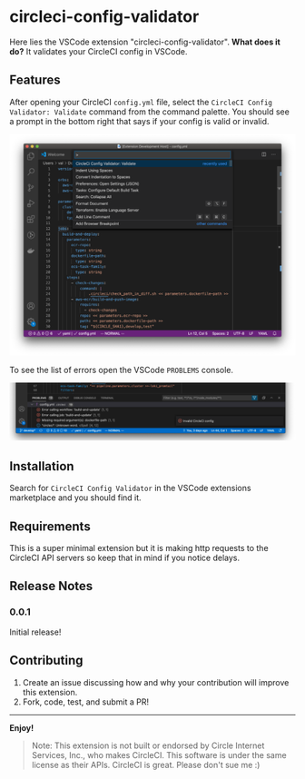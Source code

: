 # circleci-config-validator

Here lies the VSCode extension "circleci-config-validator". __What does it do?__ It validates your CircleCI config in VSCode.

## Features

After opening your CircleCI `config.yml` file, select the `CircleCI Config Validator: Validate` command from the command palette. You should see a prompt in the bottom right that says if your config is valid or invalid.

![command palette](images/command_palette.png)

To see the list of errors open the VSCode `PROBLEMS` console.

![prompt](images/output.png)

## Installation

Search for `CircleCI Config Validator` in the VSCode extensions marketplace and you should find it.

## Requirements

This is a super minimal extension but it is making http requests to the CircleCI API servers so keep that in mind if you notice delays.

## Release Notes

### 0.0.1

Initial release!

## Contributing

1. Create an issue discussing how and why your contribution will improve this extension.
2. Fork, code, test, and submit a PR!

-----------------------------------------------------------------------------------------------------------

**Enjoy!**

> Note: This extension is not built or endorsed by Circle Internet Services, Inc., who makes CircleCI. This software is under the same license as their APIs. CircleCI is great. Please don't sue me :)
